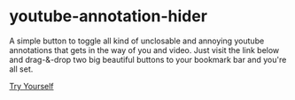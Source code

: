 # youtube-annotation-hider
A simple button to toggle all kind of unclosable and annoying youtube annotations that gets in the way of you and video.
Just visit the link below and drag-&-drop two big beautiful buttons to your bookmark bar and you're all set.

[Try Yourself](https://paraspl01t.github.io/youtube-annotation-hider/ "Youtube Annotation hider")
